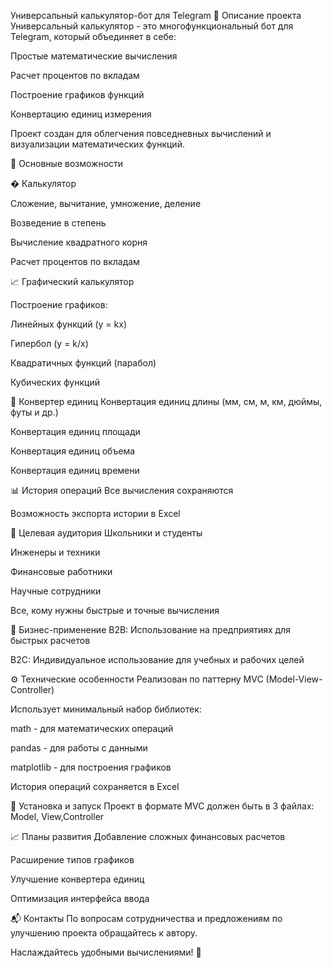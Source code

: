 Универсальный калькулятор-бот для Telegram
📌 Описание проекта
Универсальный калькулятор - это многофункциональный бот для Telegram, который объединяет в себе:

Простые математические вычисления

Расчет процентов по вкладам

Построение графиков функций

Конвертацию единиц измерения

Проект создан для облегчения повседневных вычислений и визуализации математических функций.

🌟 Основные возможности

� Калькулятор

Сложение, вычитание, умножение, деление

Возведение в степень

Вычисление квадратного корня

Расчет процентов по вкладам

📈 Графический калькулятор

Построение графиков:

Линейных функций (y = kx)

Гипербол (y = k/x)

Квадратичных функций (парабол)

Кубических функций

🔄 Конвертер единиц
Конвертация единиц длины (мм, см, м, км, дюймы, футы и др.)

Конвертация единиц площади

Конвертация единиц объема

Конвертация единиц времени

📊 История операций
Все вычисления сохраняются

Возможность экспорта истории в Excel

🎯 Целевая аудитория
Школьники и студенты

Инженеры и техники

Финансовые работники

Научные сотрудники

Все, кому нужны быстрые и точные вычисления

💼 Бизнес-применение
B2B: Использование на предприятиях для быстрых расчетов

B2C: Индивидуальное использование для учебных и рабочих целей

⚙️ Технические особенности
Реализован по паттерну MVC (Model-View-Controller)

Использует минимальный набор библиотек:

math - для математических операций

pandas - для работы с данными

matplotlib - для построения графиков

История операций сохраняется в Excel

🔧 Установка и запуск
Проект в формате MVC должен быть в 3 файлах: Model, View,Controller

📈 Планы развития
Добавление сложных финансовых расчетов

Расширение типов графиков

Улучшение конвертера единиц

Оптимизация интерфейса ввода

📬 Контакты
По вопросам сотрудничества и предложениям по улучшению проекта обращайтесь к автору.

Наслаждайтесь удобными вычислениями! 🚀


